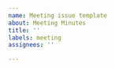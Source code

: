 ```yaml
---
name: Meeting issue template
about: Meeting Minutes
title: ''
labels: meeting
assignees: ''

---
```



